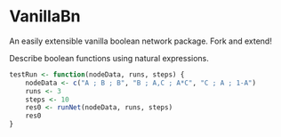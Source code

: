 # VanillaBn
An easily extensible vanilla boolean network package. Fork and extend!

Describe boolean functions using natural expressions.

```R
testRun <- function(nodeData, runs, steps) {
    nodeData <- c("A ; B ; B", "B ; A,C ; A*C", "C ; A ; 1-A")
    runs <- 3
    steps <- 10
    res0 <- runNet(nodeData, runs, steps)
    res0
}
```
